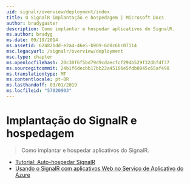 ```yaml
---
uid: signalr/overview/deployment/index
title: O SignalR implantação e hospedagem | Microsoft Docs
author: bradygaster
description: Como implantar e hospedar aplicativos do SignalR.
ms.author: bradyg
ms.date: 09/19/2014
ms.assetid: 62482bdd-e2a4-46e5-b909-6d0c6bc07114
msc.legacyurl: /signalr/overview/deployment
msc.type: chapter
ms.openlocfilehash: 20c30f6f5bd79d9cdaecfcf294b529f32dbfdf37
ms.sourcegitcommit: 24b1f6decbb17bb22a45166e5fdb0845c65af498
ms.translationtype: MT
ms.contentlocale: pt-BR
ms.lasthandoff: 03/01/2019
ms.locfileid: "57020903"
---
```

<a name="signalr-deployment-and-hosting"></a>Implantação do SignalR e hospedagem
====================
> Como implantar e hospedar aplicativos do SignalR.


- [Tutorial: Auto-hospedar SignalR](tutorial-signalr-self-host.md)
- [Usando o SignalR com aplicativos Web no Serviço de Aplicativo do Azure](using-signalr-with-azure-web-sites.md)
